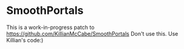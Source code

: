 # SmoothPortals

This is a work-in-progress patch to https://github.com/KillianMcCabe/SmoothPortals
Don't use this. Use Killian's code:)
